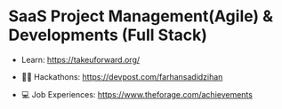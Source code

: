 # SaaS Project Management(Agile) & Developments (Full Stack)
  
- Learn: https://takeuforward.org/

- 👨‍💻 Hackathons: https://devpost.com/farhansadidzihan

- 💻 Job Experiences: https://www.theforage.com/achievements
